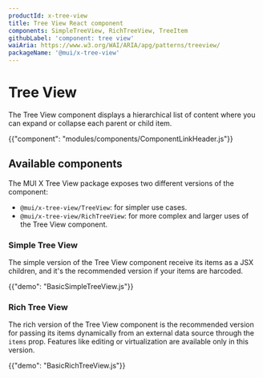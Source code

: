 ```yaml
---
productId: x-tree-view
title: Tree View React component
components: SimpleTreeView, RichTreeView, TreeItem
githubLabel: 'component: tree view'
waiAria: https://www.w3.org/WAI/ARIA/apg/patterns/treeview/
packageName: '@mui/x-tree-view'
---
```


# Tree View

<p class="description">The Tree View component displays a hierarchical list of content where you can expand or collapse each parent or child item.</p>

{{"component": "modules/components/ComponentLinkHeader.js"}}

## Available components

The MUI X Tree View package exposes two different versions of the component:

- `@mui/x-tree-view/TreeView`: for simpler use cases.
- `@mui/x-tree-view/RichTreeView`: for more complex and larger uses of the Tree View component.

### Simple Tree View

The simple version of the Tree View component receive its items as a JSX children, and it's the recommended version if your items are harcoded.

{{"demo": "BasicSimpleTreeView.js"}}

### Rich Tree View

The rich version of the Tree View component is the recommended version for passing its items dynamically from an external data source through the `items` prop.
Features like editing or virtualization are available only in this version.

{{"demo": "BasicRichTreeView.js"}}
